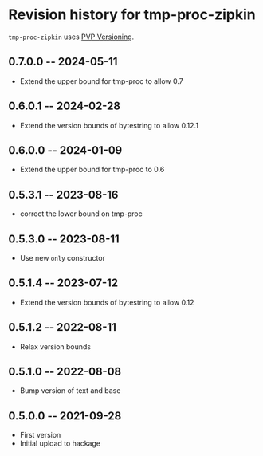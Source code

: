 # Revision history for tmp-proc-zipkin

`tmp-proc-zipkin` uses [PVP Versioning][1].

## 0.7.0.0 -- 2024-05-11

* Extend the upper bound for tmp-proc to allow 0.7

## 0.6.0.1 -- 2024-02-28

* Extend the version bounds of bytestring to allow 0.12.1

## 0.6.0.0 -- 2024-01-09

* Extend the upper bound for tmp-proc to 0.6

## 0.5.3.1 -- 2023-08-16

* correct the lower bound on tmp-proc

## 0.5.3.0 -- 2023-08-11

* Use new `only` constructor

## 0.5.1.4 -- 2023-07-12

* Extend the version bounds of bytestring to allow 0.12

## 0.5.1.2 -- 2022-08-11

*  Relax version bounds

## 0.5.1.0 -- 2022-08-08

* Bump version of text and base

## 0.5.0.0 -- 2021-09-28

* First version
* Initial upload to hackage

[1]: https://pvp.haskell.org
